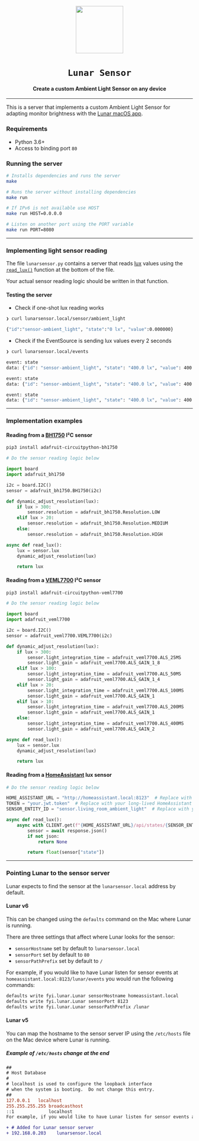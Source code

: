 <p align="center">
    <a href="https://lunar.fyi/"><img width="128" height="128" src="https://static.lunar.fyi/svg/lunar.svg"></a>
  <h1 align="center"><code>Lunar Sensor</code></h1>
  <h4 align="center">Create a custom Ambient Light Sensor on any device</h4>
</p>

---

This is a server that implements a custom Ambient Light Sensor for adapting monitor brightness with the [Lunar macOS app](https://lunar.fyi/).

### Requirements

* Python 3.6+
* Access to binding port `80`

### Running the server

```sh
# Installs dependencies and runs the server
make

# Runs the server without installing dependencies
make run

# If IPv6 is not available use HOST
make run HOST=0.0.0.0

# Listen on another port using the PORT variable
make run PORT=8080
```

---

### Implementing light sensor reading

The file `lunarsensor.py` contains a server that reads [lux](https://en.wikipedia.org/wiki/Lux) values using the [`read_lux()`](lunarsensor.py#L53-L57) function at the bottom of the file.

Your actual sensor reading logic should be written in that function.

#### Testing the server

* Check if one-shot lux reading works

```sh
❯ curl lunarsensor.local/sensor/ambient_light

{"id":"sensor-ambient_light", "state":"0 lx", "value":0.000000}
```

* Check if the EventSource is sending lux values every 2 seconds

```sh
❯ curl lunarsensor.local/events

event: state
data: {"id": "sensor-ambient_light", "state": "400.0 lx", "value": 400.0}

event: state
data: {"id": "sensor-ambient_light", "state": "400.0 lx", "value": 400.0}

event: state
data: {"id": "sensor-ambient_light", "state": "400.0 lx", "value": 400.0}
```

---

### Implementation examples

#### Reading from a [BH1750](https://learn.adafruit.com/adafruit-bh1750-ambient-light-sensor) I²C sensor

```sh
pip3 install adafruit-circuitpython-bh1750
```

```python
# Do the sensor reading logic below

import board
import adafruit_bh1750

i2c = board.I2C()
sensor = adafruit_bh1750.BH1750(i2c)

def dynamic_adjust_resolution(lux):
    if lux > 300:
        sensor.resolution = adafruit_bh1750.Resolution.LOW
    elif lux > 20:
        sensor.resolution = adafruit_bh1750.Resolution.MEDIUM
    else:
        sensor.resolution = adafruit_bh1750.Resolution.HIGH

async def read_lux():
    lux = sensor.lux
    dynamic_adjust_resolution(lux)

    return lux
```

#### Reading from a [VEML7700](https://learn.adafruit.com/adafruit-veml7700) I²C sensor

```sh
pip3 install adafruit-circuitpython-veml7700
```

```python
# Do the sensor reading logic below

import board
import adafruit_veml7700

i2c = board.I2C()
sensor = adafruit_veml7700.VEML7700(i2c)

def dynamic_adjust_resolution(lux):
    if lux > 300:
        sensor.light_integration_time = adafruit_veml7700.ALS_25MS
        sensor.light_gain = adafruit_veml7700.ALS_GAIN_1_8
    elif lux > 100:
        sensor.light_integration_time = adafruit_veml7700.ALS_50MS
        sensor.light_gain = adafruit_veml7700.ALS_GAIN_1_4
    elif lux > 20:
        sensor.light_integration_time = adafruit_veml7700.ALS_100MS
        sensor.light_gain = adafruit_veml7700.ALS_GAIN_1
    elif lux > 10:
        sensor.light_integration_time = adafruit_veml7700.ALS_200MS
        sensor.light_gain = adafruit_veml7700.ALS_GAIN_1
    else:
        sensor.light_integration_time = adafruit_veml7700.ALS_400MS
        sensor.light_gain = adafruit_veml7700.ALS_GAIN_2

async def read_lux():
    lux = sensor.lux
    dynamic_adjust_resolution(lux)

    return lux
```

#### Reading from a [HomeAssistant](https://developers.home-assistant.io/docs/api/rest/) lux sensor

```python
# Do the sensor reading logic below

HOME_ASSISTANT_URL = "http://homeassistant.local:8123"  # Replace with your HomeAssistant server URL
TOKEN = "your.jwt.token"  # Replace with your long-lived HomeAssistant API token
SENSOR_ENTITY_ID = "sensor.living_room_ambient_light"  # Replace with your sensor entity id

async def read_lux():
    async with CLIENT.get(f"{HOME_ASSISTANT_URL}/api/states/{SENSOR_ENTITY_ID}", headers={"Authorization": f"Bearer {TOKEN}"}) as response:
        sensor = await response.json()
        if not json:
            return None

        return float(sensor["state"])
```

---

### Pointing Lunar to the sensor server

Lunar expects to find the sensor at the `lunarsensor.local` address by default.

#### Lunar v6

This can be changed using the `defaults` command on the Mac where Lunar is running.

There are three settings that affect where Lunar looks for the sensor:

- `sensorHostname` set by default to `lunarsensor.local`
- `sensorPort` set by default to `80`
- `sensorPathPrefix` set by default to `/`

For example, if you would like to have Lunar listen for sensor events at `homeassistant.local:8123/lunar/events` you would run the following commands:

```sh
defaults write fyi.lunar.Lunar sensorHostname homeassistant.local
defaults write fyi.lunar.Lunar sensorPort 8123
defaults write fyi.lunar.Lunar sensorPathPrefix /lunar
```

#### Lunar v5

You can map the hostname to the sensor server IP using the `/etc/hosts` file on the Mac device where Lunar is running.

##### Example of `/etc/hosts` change at the end
  ```diff
  ##
  # Host Database
  #
  # localhost is used to configure the loopback interface
  # when the system is booting.  Do not change this entry.
  ##
  127.0.0.1   localhost
  255.255.255.255 broadcasthost
  ::1             localhost
  For example, if you would like to have Lunar listen for sensor events at `homeassistant.local:8123/lunar/events` you would run the follo  wing commands:

  + # Added for Lunar sensor server
  + 192.168.0.203    lunarsensor.local
  ```
